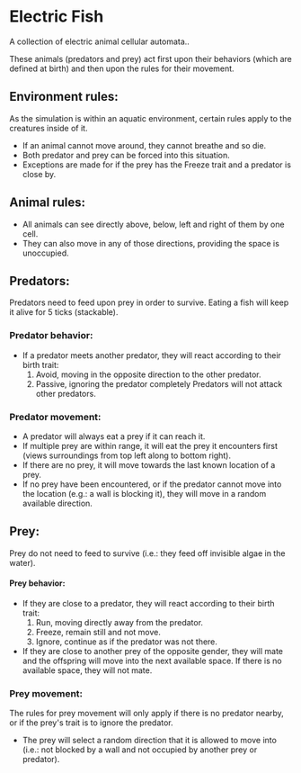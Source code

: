 # Electric Fish

A collection of electric animal cellular automata..

These animals (predators and prey) act first upon their behaviors (which are defined at birth) and then upon the rules for their movement.

## Environment rules:
As the simulation is within an aquatic environment, certain rules apply to the creatures inside of it.

 - If an animal cannot move around, they cannot breathe and so die.
 - Both predator and prey can be forced into this situation.
 - Exceptions are made for if the prey has the Freeze trait and a predator is close by.

## Animal rules:
 - All animals can see directly above, below, left and right of them by one cell.
 - They can also move in any of those directions, providing the space is unoccupied.

## Predators:
Predators need to feed upon prey in order to survive. Eating a fish will keep it alive for 5 ticks (stackable).

### Predator behavior:
 - If a predator meets another predator, they will react according to their birth trait:
    1. Avoid, moving in the opposite direction to the other predator.
    3. Passive, ignoring the predator completely
Predators will not attack other predators.

### Predator movement:
 - A predator will always eat a prey if it can reach it.
 - If multiple prey are within range, it will eat the prey it encounters first (views surroundings from top left along to bottom right).
 - If there are no prey, it will move towards the last known location of a prey.
 - If no prey have been encountered, or if the predator cannot move into the location (e.g.: a wall is blocking it), they will move in a random available direction.


## Prey:
Prey do not need to feed to survive (i.e.: they feed off invisible algae in the water).

#### Prey behavior:
 - If they are close to a predator, they will react according to their birth trait:
    1. Run, moving directly away from the predator.
    2. Freeze, remain still and not move.
    3. Ignore, continue as if the predator was not there.
- If they are close to another prey of the opposite gender, they will mate and the offspring will move into the next available space. If there is no available space, they will not mate.

### Prey movement:
The rules for prey movement will only apply if there is no predator nearby, or if the prey's trait is to ignore the predator.
 - The prey will select a random direction that it is allowed to move into (i.e.: not blocked by a wall and not occupied by another prey or predator).
